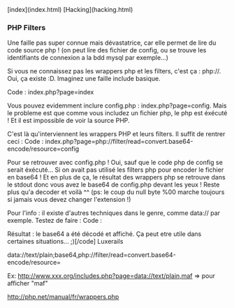 <head>
  <meta http-equiv="content-type" content="text/html; charset=utf-8" />
  <title>Methode - PHP wrappers</title>
</head>
[index](index.html) [Hacking](hacking.html)

### PHP Filters

Une faille pas super connue mais dévastatrice, car elle permet de lire du code source php !
(on peut lire des fichier de config, ou se trouve les identifiants de connexion a la bdd mysql par exemple...)
 
Si vous ne connaissez pas les wrappers php et les filters, c'est ça : php://. Oui, ça existe :D.
Imaginez une faille include basique.
 
Code :
index.php?page=index
 
Vous pouvez evidemment inclure config.php : index.php?page=config.
Mais le probleme est que comme vous includez un fichier php, le php est éxécuté !
Et il est impossible de voir la source PHP.
 
C'est là qu'interviennent les wrappers PHP et leurs filters. Il suffit de rentrer ceci :
Code :
index.php?page=php://filter/read=convert.base64-encode/resource=config
 
Pour se retrouver avec config.php ! Oui, sauf que le code php de config se serait éxécuté...
Si on avait pas utilisé les filters php pour encoder le fichier en base64 ! Et en plus de ça, le résultat des wrappers php se retrouve dans le stdout donc vous avez le base64 de config.php devant les yeux !
Reste plus qu'a decoder et voilà ^^ (ps: le coup du null byte %00 marche toujours si jamais vous devez changer l'extension !)
 
Pour l'info : il existe d'autres techniques dans le genre, comme data:// par exemple.
Testez de faire :
Code :
<?php echo file_get_contents('data://text/plain;base64,KHRhIHByaXMgbGEgcGVpbmUgZGUgZGVjb2RlciBjZSBiYXNlNjQgPyk='); ?>
 
Résultat : le base64 a été décodé et affiché. Ça peut etre utile dans certaines situations... ;)[/code]
Luxerails 

data://text/plain;base64,php://filter/read=convert.base64-encode/resource= 

Ex: http://www.xxx.org/includes.php?page=data://text/plain,maf => pour afficher "maf"

http://php.net/manual/fr/wrappers.php
